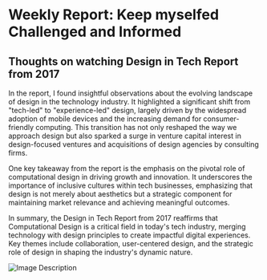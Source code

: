 # Weekly Report: Keep myselfed Challenged and Informed

## Thoughts on watching Design in Tech Report from 2017

In the report, I found insightful observations about the evolving landscape of design in the technology industry. It highlighted a significant shift from "tech-led" to "experience-led" design, largely driven by the widespread adoption of mobile devices and the increasing demand for consumer-friendly computing. This transition has not only reshaped the way we approach design but also sparked a surge in venture capital interest in design-focused ventures and acquisitions of design agencies by consulting firms.

One key takeaway from the report is the emphasis on the pivotal role of computational design in driving growth and innovation. It underscores the importance of inclusive cultures within tech businesses, emphasizing that design is not merely about aesthetics but a strategic component for maintaining market relevance and achieving meaningful outcomes.

In summary, the Design in Tech Report from 2017 reaffirms that Computational Design is a critical field in today's tech industry, merging technology with design principles to create impactful digital experiences. Key themes include collaboration, user-centered design, and the strategic role of design in shaping the industry's dynamic nature.

![Image Description](https://drive.google.com/file/d/1zrMtGbBFsO3SghTYeKiKOB2V13Pjl-q7/view?usp=drive_link)
